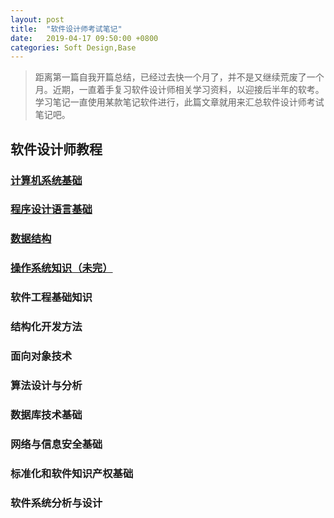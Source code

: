 ```yaml
---
layout: post
title:  "软件设计师考试笔记"
date:   2019-04-17 09:50:00 +0800
categories: Soft Design,Base
---
```


> 距离第一篇自我开篇总结，已经过去快一个月了，并不是又继续荒废了一个月。近期，一直着手复习软件设计师相关学习资料，以迎接后半年的软考。学习笔记一直使用某款笔记软件进行，此篇文章就用来汇总软件设计师考试笔记吧。
## 软件设计师教程
### [计算机系统基础](https://mubu.com/doc/c_uQa8joXr) 
### [程序设计语言基础](https://mubu.com/doc/pMCMGjRrLr) 
### [数据结构](https://mubu.com/doc/iHhrkqTynr) 
### [操作系统知识（未完）](https://mubu.com/doc/vOrm8_2PFr) 
### 软件工程基础知识
### 结构化开发方法
### 面向对象技术
### 算法设计与分析
### 数据库技术基础
### 网络与信息安全基础
### 标准化和软件知识产权基础
### 软件系统分析与设计